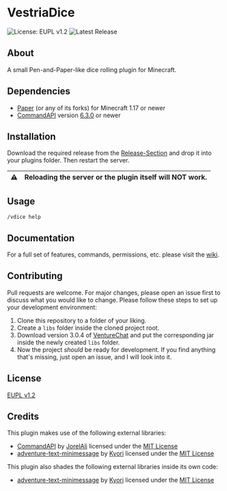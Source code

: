 # VestriaDice

![License: EUPL v1.2](https://img.shields.io/github/license/Loapu/VestriaDice?style=flat-square) ![Latest Release](https://img.shields.io/github/v/release/Loapu/VestriaDice?style=flat-square)

## About

A small Pen-and-Paper-like dice rolling plugin for Minecraft.

## Dependencies
- [Paper](https://papermc.io/downloads#Paper-1.17) (or any of its forks) for Minecraft 1.17 or newer
- [CommandAPI](https://commandapi.jorel.dev/) version [6.3.0](https://github.com/JorelAli/CommandAPI/releases/tag/6.3.0) or newer

## Installation

Download the required release from the [Release-Section](https://github.com/Loapu/VestriaDice/releases) and drop it into your plugins folder. Then restart the server.

| :warning: | Reloading the server or the plugin itself will NOT work. |
| ----------|:---------------------------------------------------------|

## Usage

```
/vdice help
```

## Documentation

For a full set of features, commands, permissions, etc. please visit the [wiki](https://github.com/Loapu/VestriaDice/wiki).

## Contributing

Pull requests are welcome. For major changes, please open an issue first to discuss what you would like to change.
Please follow these steps to set up your development environment:
1. Clone this repository to a folder of your liking.
2. Create a `libs` folder inside the cloned project root.
3. Download version 3.0.4 of [VentureChat](https://www.spigotmc.org/resources/venturechat.771/download?version=413013) and put the corresponding jar inside the newly created `libs` folder.
4. Now the project *should* be ready for development. If you find anything that's missing, just open an issue, and I will look into it.

## License

[EUPL v1.2](https://eupl.eu/1.2/en/)

## Credits

This plugin makes use of the following external libraries:
- [CommandAPI](https://github.com/JorelAli/CommandAPI) by [JorelAli](https://github.com/JorelAli) licensed under the [MIT License](https://opensource.org/licenses/MIT)
- [adventure-text-minimessage](https://github.com/KyoriPowered/adventure-text-minimessage) by [Kyori](https://github.com/KyoriPowered) licensed under the [MIT License](https://opensource.org/licenses/MIT)

This plugin also shades the following external libraries inside its own code:
- [adventure-text-minimessage](https://github.com/KyoriPowered/adventure-text-minimessage) by [Kyori](https://github.com/KyoriPowered) licensed under the [MIT License](https://opensource.org/licenses/MIT)